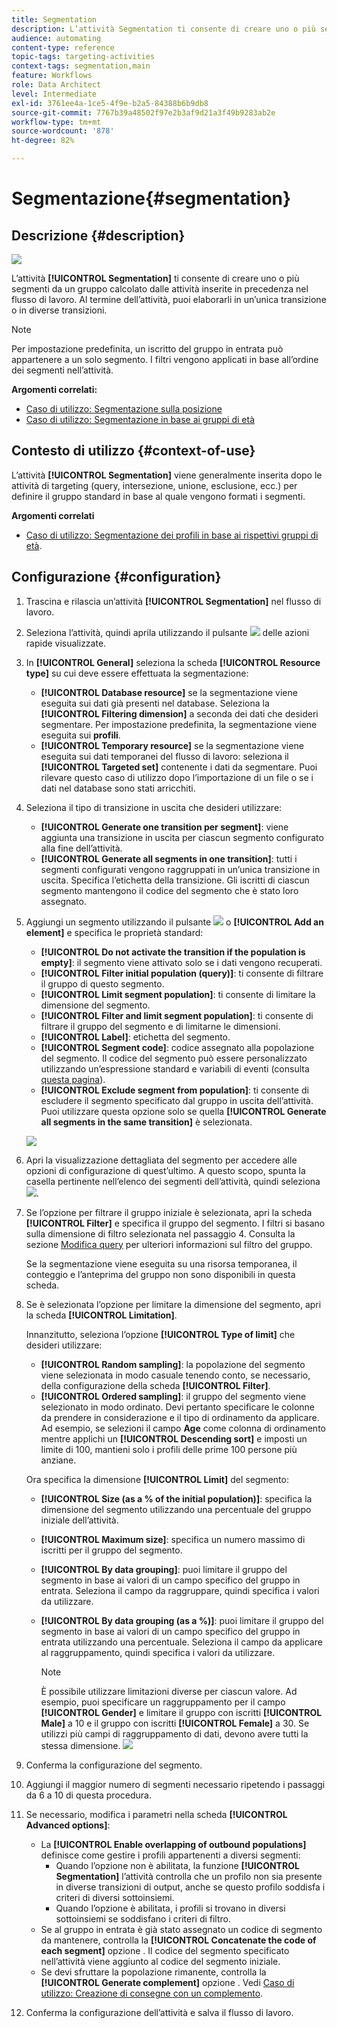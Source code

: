 ```yaml
---
title: Segmentation
description: L’attività Segmentation ti consente di creare uno o più segmenti da un gruppo calcolato dalle attività inserite in precedenza nel flusso di lavoro.
audience: automating
content-type: reference
topic-tags: targeting-activities
context-tags: segmentation,main
feature: Workflows
role: Data Architect
level: Intermediate
exl-id: 3761ee4a-1ce5-4f9e-b2a5-84388b6b9db8
source-git-commit: 7767b39a48502f97e2b3af9d21a3f49b9283ab2e
workflow-type: tm+mt
source-wordcount: '878'
ht-degree: 82%

---
```


# Segmentazione{#segmentation}

## Descrizione {#description}

![](assets/segmentation.png)

L’attività **[!UICONTROL Segmentation]** ti consente di creare uno o più segmenti da un gruppo calcolato dalle attività inserite in precedenza nel flusso di lavoro. Al termine dell’attività, puoi elaborarli in un’unica transizione o in diverse transizioni.

>[!NOTE]
>
>Per impostazione predefinita, un iscritto del gruppo in entrata può appartenere a un solo segmento. I filtri vengono applicati in base all’ordine dei segmenti nell’attività.

**Argomenti correlati:**
* [Caso di utilizzo: Segmentazione sulla posizione](../../automating/using/workflow-segmentation-location.md)
* [Caso di utilizzo: Segmentazione in base ai gruppi di età](../../automating/using/segmentation-age-groups.md)

## Contesto di utilizzo {#context-of-use}

L’attività **[!UICONTROL Segmentation]** viene generalmente inserita dopo le attività di targeting (query, intersezione, unione, esclusione, ecc.) per definire il gruppo standard in base al quale vengono formati i segmenti.

**Argomenti correlati**

* [Caso di utilizzo: Segmentazione dei profili in base ai rispettivi gruppi di età](../../automating/using/segmentation-age-groups.md).

## Configurazione {#configuration}

1. Trascina e rilascia un’attività **[!UICONTROL Segmentation]** nel flusso di lavoro.
1. Seleziona l’attività, quindi aprila utilizzando il pulsante ![](assets/edit_darkgrey-24px.png) delle azioni rapide visualizzate.
1. In **[!UICONTROL General]** seleziona la scheda **[!UICONTROL Resource type]** su cui deve essere effettuata la segmentazione:

   * **[!UICONTROL Database resource]** se la segmentazione viene eseguita sui dati già presenti nel database. Seleziona la **[!UICONTROL Filtering dimension]** a seconda dei dati che desideri segmentare. Per impostazione predefinita, la segmentazione viene eseguita sui **profili**.
   * **[!UICONTROL Temporary resource]** se la segmentazione viene eseguita sui dati temporanei del flusso di lavoro: seleziona il **[!UICONTROL Targeted set]** contenente i dati da segmentare. Puoi rilevare questo caso di utilizzo dopo l’importazione di un file o se i dati nel database sono stati arricchiti.

1. Seleziona il tipo di transizione in uscita che desideri utilizzare:

   * **[!UICONTROL Generate one transition per segment]**: viene aggiunta una transizione in uscita per ciascun segmento configurato alla fine dell’attività.
   * **[!UICONTROL Generate all segments in one transition]**: tutti i segmenti configurati vengono raggruppati in un’unica transizione in uscita. Specifica l’etichetta della transizione. Gli iscritti di ciascun segmento mantengono il codice del segmento che è stato loro assegnato.

1. Aggiungi un segmento utilizzando il pulsante ![](assets/add_darkgrey-24px.png) o **[!UICONTROL Add an element]** e specifica le proprietà standard:

   * **[!UICONTROL Do not activate the transition if the population is empty]**: il segmento viene attivato solo se i dati vengono recuperati.
   * **[!UICONTROL Filter initial population (query)]**: ti consente di filtrare il gruppo di questo segmento.
   * **[!UICONTROL Limit segment population]**: ti consente di limitare la dimensione del segmento.
   * **[!UICONTROL Filter and limit segment population]**: ti consente di filtrare il gruppo del segmento e di limitarne le dimensioni.
   * **[!UICONTROL Label]**: etichetta del segmento.
   * **[!UICONTROL Segment code]**: codice assegnato alla popolazione del segmento. Il codice del segmento può essere personalizzato utilizzando un’espressione standard e variabili di eventi (consulta [questa pagina](../../automating/using/customizing-workflow-external-parameters.md)).
   * **[!UICONTROL Exclude segment from population]**: ti consente di escludere il segmento specificato dal gruppo in uscita dell’attività. Puoi utilizzare questa opzione solo se quella **[!UICONTROL Generate all segments in the same transition]** è selezionata.

   ![](assets/wkf_segment_new_segment.png)

1. Apri la visualizzazione dettagliata del segmento per accedere alle opzioni di configurazione di quest’ultimo. A questo scopo, spunta la casella pertinente nell’elenco dei segmenti dell’attività, quindi seleziona ![](assets/wkf_segment_parameters_24px.png).
1. Se l’opzione per filtrare il gruppo iniziale è selezionata, apri la scheda **[!UICONTROL Filter]** e specifica il gruppo del segmento. I filtri si basano sulla dimensione di filtro selezionata nel passaggio 4. Consulta la sezione [Modifica query](../../automating/using/editing-queries.md) per ulteriori informazioni sul filtro del gruppo.

   Se la segmentazione viene eseguita su una risorsa temporanea, il conteggio e l’anteprima del gruppo non sono disponibili in questa scheda.

1. Se è selezionata l’opzione per limitare la dimensione del segmento, apri la scheda **[!UICONTROL Limitation]**.

   Innanzitutto, seleziona l’opzione **[!UICONTROL Type of limit]** che desideri utilizzare:

   * **[!UICONTROL Random sampling]**: la popolazione del segmento viene selezionata in modo casuale tenendo conto, se necessario, della configurazione della scheda **[!UICONTROL Filter]**.
   * **[!UICONTROL Ordered sampling]**: il gruppo del segmento viene selezionato in modo ordinato. Devi pertanto specificare le colonne da prendere in considerazione e il tipo di ordinamento da applicare. Ad esempio, se selezioni il campo **Age** come colonna di ordinamento mentre applichi un **[!UICONTROL Descending sort]** e imposti un limite di 100, mantieni solo i profili delle prime 100 persone più anziane.

   Ora specifica la dimensione **[!UICONTROL Limit]** del segmento:

   * **[!UICONTROL Size (as a % of the initial population)]**: specifica la dimensione del segmento utilizzando una percentuale del gruppo iniziale dell’attività.
   * **[!UICONTROL Maximum size]**: specifica un numero massimo di iscritti per il gruppo del segmento.
   * **[!UICONTROL By data grouping]**: puoi limitare il gruppo del segmento in base ai valori di un campo specifico del gruppo in entrata. Seleziona il campo da raggruppare, quindi specifica i valori da utilizzare.
   * **[!UICONTROL By data grouping (as a %)]**: puoi limitare il gruppo del segmento in base ai valori di un campo specifico del gruppo in entrata utilizzando una percentuale. Seleziona il campo da applicare al raggruppamento, quindi specifica i valori da utilizzare.

      >[!NOTE]
      >
      >È possibile utilizzare limitazioni diverse per ciascun valore. Ad esempio, puoi specificare un raggruppamento per il campo **[!UICONTROL Gender]** e limitare il gruppo con iscritti **[!UICONTROL Male]** a 10 e il gruppo con iscritti **[!UICONTROL Female]** a 30. Se utilizzi più campi di raggruppamento di dati, devono avere tutti la stessa dimensione.
   ![](assets/wkf_segment_limit_by_grouping.png)

1. Conferma la configurazione del segmento.
1. Aggiungi il maggior numero di segmenti necessario ripetendo i passaggi da 6 a 10 di questa procedura.
1. Se necessario, modifica i parametri nella scheda **[!UICONTROL Advanced options]**:

   * La **[!UICONTROL Enable overlapping of outbound populations]** definisce come gestire i profili appartenenti a diversi segmenti:
      * Quando l’opzione non è abilitata, la funzione **[!UICONTROL Segmentation]** l’attività controlla che un profilo non sia presente in diverse transizioni di output, anche se questo profilo soddisfa i criteri di diversi sottoinsiemi.
      * Quando l’opzione è abilitata, i profili si trovano in diversi sottoinsiemi se soddisfano i criteri di filtro.
   * Se al gruppo in entrata è già stato assegnato un codice di segmento da mantenere, controlla la **[!UICONTROL Concatenate the code of each segment]** opzione . Il codice del segmento specificato nell’attività viene aggiunto al codice del segmento iniziale.
   * Se devi sfruttare la popolazione rimanente, controlla la **[!UICONTROL Generate complement]** opzione . Vedi [Caso di utilizzo: Creazione di consegne con un complemento](../../automating/using/workflow-created-query-with-complement.md).

1. Conferma la configurazione dell’attività e salva il flusso di lavoro.
